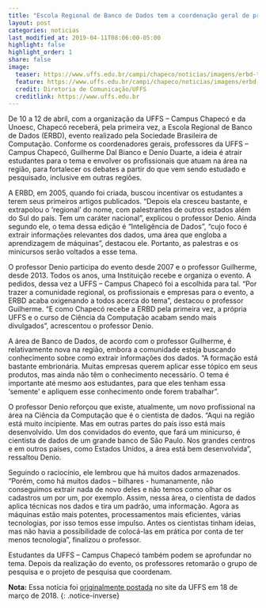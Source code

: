 ```yaml
---
title: "Escola Regional de Banco de Dados tem a coordenação geral de professores de CC"
layout: post
categories: noticias
last_modified_at: 2019-04-11T08:06:00-05:00
highlight: false
highlight_order: 1
share: false
image:
  teaser: https://www.uffs.edu.br/campi/chapeco/noticias/imagens/erbd-tem-na-coordenacao-geral-dois-professores-da-uffs-campus-chapeco/@@images/3a377729-0b1f-450b-98b5-d90162902288.png
  feature: https://www.uffs.edu.br/campi/chapeco/noticias/imagens/erbd-tem-na-coordenacao-geral-dois-professores-da-uffs-campus-chapeco/@@images/3a377729-0b1f-450b-98b5-d90162902288.png
  credit: Diretoria de Comunicação/UFFS
  creditlink: https://www.uffs.edu.br
---
```


De 10 a 12 de abril, com a organização da UFFS – Campus Chapecó e da Unoesc, Chapecó receberá, pela primeira vez, a Escola Regional de Banco de Dados (ERBD), evento realizado pela Sociedade Brasileira de Computação. Conforme os coordenadores gerais, professores da UFFS – Campus Chapecó, Guilherme Dal Bianco e Denio Duarte, a ideia é atrair estudantes para o tema e envolver os profissionais que atuam na área na região, para fortalecer os debates a partir do que vem sendo estudado e pesquisado, inclusive em outras regiões.

A ERBD, em 2005, quando foi criada, buscou incentivar os estudantes a terem seus primeiros artigos publicados. “Depois ela cresceu bastante, e extrapolou o ‘regional’ do nome, com palestrantes de outros estados além do Sul do país. Tem um caráter nacional”, explicou o professor Denio. Ainda segundo ele, o tema dessa edição é “Inteligência de Dados”, “cujo foco é extrair informações relevantes dos dados, uma área que engloba a aprendizagem de máquinas”, destacou ele. Portanto, as palestras e os minicursos serão voltados a esse tema.

O professor Denio participa do evento desde 2007 e o professor Guilherme, desde 2013. Todos os anos, uma Instituição recebe e organiza o evento. A pedidos, dessa vez a UFFS – Campus Chapecó foi a escolhida para tal. “Por trazer a comunidade regional, os profissionais e empresas para o evento, a ERBD acaba oxigenando a todos acerca do tema”, destacou o professor Guilherme. “E como Chapecó recebe a ERBD pela primeira vez, a própria UFFS e o curso de Ciência da Computação acabam sendo mais divulgados”, acrescentou o professor Denio.

A área de Banco de Dados, de acordo com o professor Guilherme, é relativamente nova na região, embora a comunidade esteja buscando conhecimento sobre como extrair informações dos dados. “A formação está bastante embrionária. Muitas empresas querem aplicar esse tópico em seus produtos, mas ainda não têm o conhecimento necessário. O tema é importante até mesmo aos estudantes, para que eles tenham essa ‘semente’ e apliquem esse conhecimento onde forem trabalhar”.

O professor Denio reforçou que existe, atualmente, um novo profissional na área na Ciência da Computação que é o cientista de dados. “Aqui na região está muito incipiente. Mas em outras partes do país isso está mais desenvolvido. Um dos convidados do evento, que fará um minicurso, é cientista de dados de um grande banco de São Paulo. Nos grandes centros e em outros países, como Estados Unidos, a área está bem desenvolvida”, ressaltou Denio.

Seguindo o raciocínio, ele lembrou que há muitos dados armazenados. “Porém, como há muitos dados – bilhares - humanamente, não conseguimos extrair nada de novo deles e não temos como olhar os cadastros um por um, por exemplo. Assim, nessa área, o cientista de dados aplica técnicas nos dados e tira um padrão, uma informação. Agora as máquinas estão mais potentes, processamentos mais eficientes, várias tecnologias, por isso temos esse impulso. Antes os cientistas tinham ideias, mas não havia a possibilidade de colocá-las em prática por conta de ter menos tecnologia”, finalizou o professor.

Estudantes da UFFS – Campus Chapecó também podem se aprofundar no tema. Depois da realização do evento, os professores retomarão o grupo de pesquisa e o projeto de pesquisa que coordenam.

**Nota:** Essa notícia foi [originalmente postada](https://www.uffs.edu.br/campi/chapeco/noticias/escola-regional-de-banco-de-dados-tem-a-coordenacao-geral-de-professores-da-uffs-2013-campus-chapeco) no site da UFFS em 18 de março de 2018.
{: .notice-inverse}